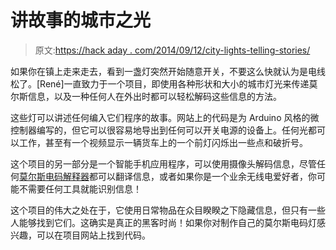 # 讲故事的城市之光

> 原文:[https://hack aday . com/2014/09/12/city-lights-telling-stories/](https://hackaday.com/2014/09/12/city-lights-telling-stories/)

如果你在镇上走来走去，看到一盏灯突然开始随意开关，不要这么快就认为是电线松了。[René]一直致力于一个项目，即使用各种形状和大小的城市灯光来传递莫尔斯信息，以及一种任何人在外出时都可以轻松解码这些信息的方法。

这些灯可以讲述任何编入它们程序的故事。网站上的代码是为 Arduino 风格的微控制器编写的，但它可以很容易地导出到任何可以开关电源的设备上。任何光都可以工作，甚至有一个视频显示一辆货车上的一个前灯闪烁出一些点和破折号。

这个项目的另一部分是一个智能手机应用程序，可以使用摄像头解码信息，尽管任何[莫尔斯电码解释器](http://hackaday.com/2012/05/11/morse-code-interpreter/)都可以翻译信息，或者如果你是一个业余无线电爱好者，你可能不需要任何工具就能识别信息！

这个项目的伟大之处在于，它使用日常物品在众目睽睽之下隐藏信息，但只有一些人能够找到它们。这确实是真正的黑客时尚！如果你对制作自己的莫尔斯电码灯感兴趣，可以在项目网站上找到代码。